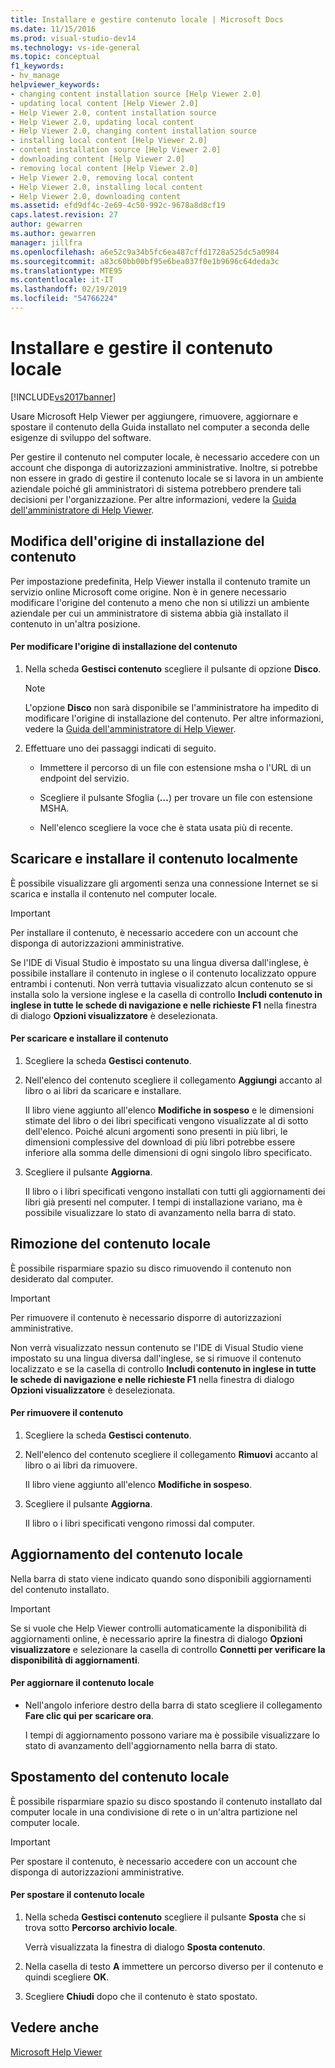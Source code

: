 ```yaml
---
title: Installare e gestire contenuto locale | Microsoft Docs
ms.date: 11/15/2016
ms.prod: visual-studio-dev14
ms.technology: vs-ide-general
ms.topic: conceptual
f1_keywords:
- hv_manage
helpviewer_keywords:
- changing content installation source [Help Viewer 2.0]
- updating local content [Help Viewer 2.0]
- Help Viewer 2.0, content installation source
- Help Viewer 2.0, updating local content
- Help Viewer 2.0, changing content installation source
- installing local content [Help Viewer 2.0]
- content installation source [Help Viewer 2.0]
- downloading content [Help Viewer 2.0]
- removing local content [Help Viewer 2.0]
- Help Viewer 2.0, removing local content
- Help Viewer 2.0, installing local content
- Help Viewer 2.0, downloading content
ms.assetid: efd9df4c-2e69-4c50-992c-9678a8d8cf19
caps.latest.revision: 27
author: gewarren
ms.author: gewarren
manager: jillfra
ms.openlocfilehash: a6e52c9a34b5fc6ea487cffd1728a525dc5a0984
ms.sourcegitcommit: a83c60bb00bf95e6bea037f0e1b9696c64deda3c
ms.translationtype: MTE95
ms.contentlocale: it-IT
ms.lasthandoff: 02/19/2019
ms.locfileid: "54766224"
---
```

# <a name="install-and-manage-local-content"></a>Installare e gestire il contenuto locale
[!INCLUDE[vs2017banner](../includes/vs2017banner.md)]

Usare Microsoft Help Viewer per aggiungere, rimuovere, aggiornare e spostare il contenuto della Guida installato nel computer a seconda delle esigenze di sviluppo del software.  
  
 Per gestire il contenuto nel computer locale, è necessario accedere con un account che disponga di autorizzazioni amministrative. Inoltre, si potrebbe non essere in grado di gestire il contenuto locale se si lavora in un ambiente aziendale poiché gli amministratori di sistema potrebbero prendere tali decisioni per l'organizzazione. Per altre informazioni, vedere la [Guida dell'amministratore di Help Viewer](../ide/help-viewer-administrator-guide.md).  
  
## <a name="changing-the-content-installation-source"></a>Modifica dell'origine di installazione del contenuto  
 Per impostazione predefinita, Help Viewer installa il contenuto tramite un servizio online Microsoft come origine. Non è in genere necessario modificare l'origine del contenuto a meno che non si utilizzi un ambiente aziendale per cui un amministratore di sistema abbia già installato il contenuto in un'altra posizione.  
  
#### <a name="to-change-the-content-installation-source"></a>Per modificare l'origine di installazione del contenuto  
  
1.  Nella scheda **Gestisci contenuto** scegliere il pulsante di opzione **Disco**.  
  
    > [!NOTE]
    >  L'opzione **Disco** non sarà disponibile se l'amministratore ha impedito di modificare l'origine di installazione del contenuto. Per altre informazioni, vedere la [Guida dell'amministratore di Help Viewer](../ide/help-viewer-administrator-guide.md).  
  
2.  Effettuare uno dei passaggi indicati di seguito.  
  
    -   Immettere il percorso di un file con estensione msha o l'URL di un endpoint del servizio.  
  
    -   Scegliere il pulsante Sfoglia (**…**) per trovare un file con estensione MSHA.  
  
    -   Nell'elenco scegliere la voce che è stata usata più di recente.  
  
## <a name="download-and-install-content-locally"></a>Scaricare e installare il contenuto localmente  
 È possibile visualizzare gli argomenti senza una connessione Internet se si scarica e installa il contenuto nel computer locale.  
  
> [!IMPORTANT]
>  Per installare il contenuto, è necessario accedere con un account che disponga di autorizzazioni amministrative.  
  
 Se l'IDE di Visual Studio è impostato su una lingua diversa dall'inglese, è possibile installare il contenuto in inglese o il contenuto localizzato oppure entrambi i contenuti. Non verrà tuttavia visualizzato alcun contenuto se si installa solo la versione inglese e la casella di controllo **Includi contenuto in inglese in tutte le schede di navigazione e nelle richieste F1** nella finestra di dialogo **Opzioni visualizzatore** è deselezionata.  
  
#### <a name="to-download-and-install-content"></a>Per scaricare e installare il contenuto  
  
1.  Scegliere la scheda **Gestisci contenuto**.  
  
2.  Nell'elenco del contenuto scegliere il collegamento **Aggiungi** accanto al libro o ai libri da scaricare e installare.  
  
     Il libro viene aggiunto all'elenco **Modifiche in sospeso** e le dimensioni stimate del libro o dei libri specificati vengono visualizzate al di sotto dell'elenco. Poiché alcuni argomenti sono presenti in più libri, le dimensioni complessive del download di più libri potrebbe essere inferiore alla somma delle dimensioni di ogni singolo libro specificato.  
  
3.  Scegliere il pulsante **Aggiorna**.  
  
     Il libro o i libri specificati vengono installati con tutti gli aggiornamenti dei libri già presenti nel computer. I tempi di installazione variano, ma è possibile visualizzare lo stato di avanzamento nella barra di stato.  
  
## <a name="removing-local-content"></a>Rimozione del contenuto locale  
 È possibile risparmiare spazio su disco rimuovendo il contenuto non desiderato dal computer.  
  
> [!IMPORTANT]
>  Per rimuovere il contenuto è necessario disporre di autorizzazioni amministrative.  
  
 Non verrà visualizzato nessun contenuto se l'IDE di Visual Studio viene impostato su una lingua diversa dall'inglese, se si rimuove il contenuto localizzato e se la casella di controllo **Includi contenuto in inglese in tutte le schede di navigazione e nelle richieste F1** nella finestra di dialogo **Opzioni visualizzatore** è deselezionata.  
  
#### <a name="to-remove-content"></a>Per rimuovere il contenuto  
  
1.  Scegliere la scheda **Gestisci contenuto**.  
  
2.  Nell'elenco del contenuto scegliere il collegamento **Rimuovi** accanto al libro o ai libri da rimuovere.  
  
     Il libro viene aggiunto all'elenco **Modifiche in sospeso**.  
  
3.  Scegliere il pulsante **Aggiorna**.  
  
     Il libro o i libri specificati vengono rimossi dal computer.  
  
## <a name="updating-local-content"></a>Aggiornamento del contenuto locale  
 Nella barra di stato viene indicato quando sono disponibili aggiornamenti del contenuto installato.  
  
> [!IMPORTANT]
>  Se si vuole che Help Viewer controlli automaticamente la disponibilità di aggiornamenti online, è necessario aprire la finestra di dialogo **Opzioni visualizzatore** e selezionare la casella di controllo **Connetti per verificare la disponibilità di aggiornamenti**.  
  
#### <a name="to-update-local-content"></a>Per aggiornare il contenuto locale  
  
- Nell'angolo inferiore destro della barra di stato scegliere il collegamento **Fare clic qui per scaricare ora**.  
  
  I tempi di aggiornamento possono variare ma è possibile visualizzare lo stato di avanzamento dell'aggiornamento nella barra di stato.  
  
## <a name="moving-local-content"></a>Spostamento del contenuto locale  
 È possibile risparmiare spazio su disco spostando il contenuto installato dal computer locale in una condivisione di rete o in un'altra partizione nel computer locale.  
  
> [!IMPORTANT]
>  Per spostare il contenuto, è necessario accedere con un account che disponga di autorizzazioni amministrative.  
  
#### <a name="to-move-local-content"></a>Per spostare il contenuto locale  
  
1.  Nella scheda **Gestisci contenuto** scegliere il pulsante **Sposta** che si trova sotto **Percorso archivio locale**.  
  
     Verrà visualizzata la finestra di dialogo **Sposta contenuto**.  
  
2.  Nella casella di testo **A** immettere un percorso diverso per il contenuto e quindi scegliere **OK**.  
  
3.  Scegliere **Chiudi** dopo che il contenuto è stato spostato.  
  
## <a name="see-also"></a>Vedere anche  
 [Microsoft Help Viewer](../ide/microsoft-help-viewer.md)
